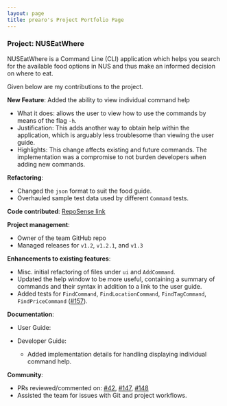 ```yaml
---
layout: page
title: prearo's Project Portfolio Page
---
```


### Project: NUSEatWhere

NUSEatWhere is a Command Line (CLI) application which helps you search for the available food options in NUS and thus make an informed decision on where to eat.

Given below are my contributions to the project.

**New Feature**: Added the ability to view individual command help
* What it does: allows the user to view how to use the commands by means of the flag `-h`.
* Justification: This adds another way to obtain help within the application, which is arguably less troublesome than viewing the user guide.
* Highlights: This change affects existing and future commands. The implementation was a compromise to not burden developers when adding new commands.

**Refactoring**:
* Changed the `json` format to suit the food guide.
* Overhauled sample test data used by different `Command` tests.

**Code contributed**: [RepoSense link](https://nus-cs2103-ay2223s1.github.io/tp-dashboard/?search=&sort=groupTitle&sortWithin=title&timeframe=commit&mergegroup=&groupSelect=groupByRepos&breakdown=true&checkedFileTypes=docs~functional-code~test-code~other&since=2022-09-16&tabOpen=true&tabType=authorship&tabAuthor=Prearo&tabRepo=AY2223S1-CS2103T-W11-1%2Ftp%5Bmaster%5D&authorshipIsMergeGroup=false&authorshipFileTypes=docs~functional-code~test-code~other&authorshipIsBinaryFileTypeChecked=false&authorshipIsIgnoredFilesChecked=false)

**Project management**:
* Owner of the team GitHub repo
* Managed releases for `v1.2`, `v1.2.1`, and `v1.3`

**Enhancements to existing features**:
* Misc. initial refactoring of files under `ui` and `AddCommand`.
* Updated the help window to be more useful, containing a summary of commands and their syntax in addition to a link to the user guide.
* Added tests for `FindCommand`, `FindLocationCommand`, `FindTagCommand`, `FindPriceCommand`
([#157](https://github.com/AY2223S1-CS2103T-W11-1/tp/pull/157)).

**Documentation**:
* User Guide: 

* Developer Guide:
  * Added implementation details for handling displaying individual command help.

**Community**:
* PRs reviewed/commented on:
[#42](https://github.com/AY2223S1-CS2103T-W11-1/tp/pull/42),
[#147](https://github.com/AY2223S1-CS2103T-W11-1/tp/pull/147),
[#148](https://github.com/AY2223S1-CS2103T-W11-1/tp/pull/148)
* Assisted the team for issues with Git and project workflows.

